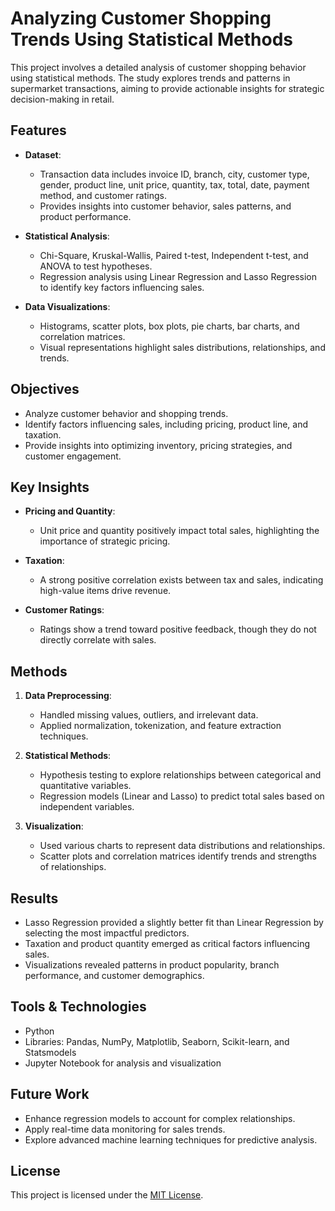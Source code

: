 # Analyzing Customer Shopping Trends Using Statistical Methods

This project involves a detailed analysis of customer shopping behavior using statistical methods. The study explores trends and patterns in supermarket transactions, aiming to provide actionable insights for strategic decision-making in retail.

## Features

- **Dataset**: 
  - Transaction data includes invoice ID, branch, city, customer type, gender, product line, unit price, quantity, tax, total, date, payment method, and customer ratings.
  - Provides insights into customer behavior, sales patterns, and product performance.

- **Statistical Analysis**:
  - Chi-Square, Kruskal-Wallis, Paired t-test, Independent t-test, and ANOVA to test hypotheses.
  - Regression analysis using Linear Regression and Lasso Regression to identify key factors influencing sales.

- **Data Visualizations**:
  - Histograms, scatter plots, box plots, pie charts, bar charts, and correlation matrices.
  - Visual representations highlight sales distributions, relationships, and trends.

## Objectives

- Analyze customer behavior and shopping trends.
- Identify factors influencing sales, including pricing, product line, and taxation.
- Provide insights into optimizing inventory, pricing strategies, and customer engagement.

## Key Insights

- **Pricing and Quantity**:
  - Unit price and quantity positively impact total sales, highlighting the importance of strategic pricing.
  
- **Taxation**:
  - A strong positive correlation exists between tax and sales, indicating high-value items drive revenue.

- **Customer Ratings**:
  - Ratings show a trend toward positive feedback, though they do not directly correlate with sales.

## Methods

1. **Data Preprocessing**:
   - Handled missing values, outliers, and irrelevant data.
   - Applied normalization, tokenization, and feature extraction techniques.

2. **Statistical Methods**:
   - Hypothesis testing to explore relationships between categorical and quantitative variables.
   - Regression models (Linear and Lasso) to predict total sales based on independent variables.

3. **Visualization**:
   - Used various charts to represent data distributions and relationships.
   - Scatter plots and correlation matrices identify trends and strengths of relationships.

## Results

- Lasso Regression provided a slightly better fit than Linear Regression by selecting the most impactful predictors.
- Taxation and product quantity emerged as critical factors influencing sales.
- Visualizations revealed patterns in product popularity, branch performance, and customer demographics.

## Tools & Technologies

- Python
- Libraries: Pandas, NumPy, Matplotlib, Seaborn, Scikit-learn, and Statsmodels
- Jupyter Notebook for analysis and visualization

## Future Work

- Enhance regression models to account for complex relationships.
- Apply real-time data monitoring for sales trends.
- Explore advanced machine learning techniques for predictive analysis.

## License

This project is licensed under the [MIT License](LICENSE).

